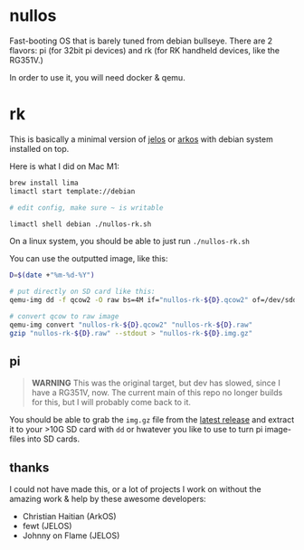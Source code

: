 # nullos

Fast-booting OS that is barely tuned from debian bullseye. There are 2 flavors: pi (for 32bit pi devices) and rk (for RK handheld devices, like the RG351V.)

In order to use it, you will need docker & qemu.

# rk

This is basically a minimal version of [jelos](https://github.com/JustEnoughLinuxOS/distribution) or [arkos](https://github.com/christianhaitian/arkos) with debian system installed on top.

Here is what I did on Mac M1:

```sh
brew install lima
limactl start template://debian

# edit config, make sure ~ is writable

limactl shell debian ./nullos-rk.sh
```

On a linux system, you should be able to just run `./nullos-rk.sh`

You can use the outputted image, like this:

```sh
D=$(date +"%m-%d-%Y")

# put directly on SD card like this:
qemu-img dd -f qcow2 -O raw bs=4M if="nullos-rk-${D}.qcow2" of=/dev/sdd

# convert qcow to raw image
qemu-img convert "nullos-rk-${D}.qcow2" "nullos-rk-${D}.raw"
gzip "nullos-rk-${D}.raw" --stdout > "nullos-rk-${D}.img.gz"
```


## pi

> **WARNING** This was the original target, but dev has slowed, since I have a RG351V, now. The current main of this repo no longer builds for this, but I will probably come back to it.

You should be able to grab the `img.gz` file from the [latest release](https://github.com/notnullgames/nullos/releases) and extract it to your >10G SD card with `dd` or hwatever you like to use to turn pi image-files into SD cards.


## thanks

I could not have made this, or a lot of projects I work on without the amazing work & help by these awesome developers:

- Christian Haitian (ArkOS)
- fewt (JELOS)
- Johnny on Flame (JELOS)
